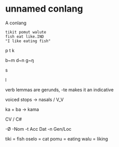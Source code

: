 # unnamed conlang

A conlang

```
tikit pomut walute
fish eat like.IND
"I like eating fish"
```

p t k

b~m d~n g~ŋ

s

l

verb lemmas are gerunds, -te makes it an indicative

voiced stops -> nasals / V_V

ka + ba -> kama

CV / C#

-Ø -Nom
-t Acc
Dat
-n Gen/Loc

tiki = fish
oselo = cat
pomu = eating
walu = liking
